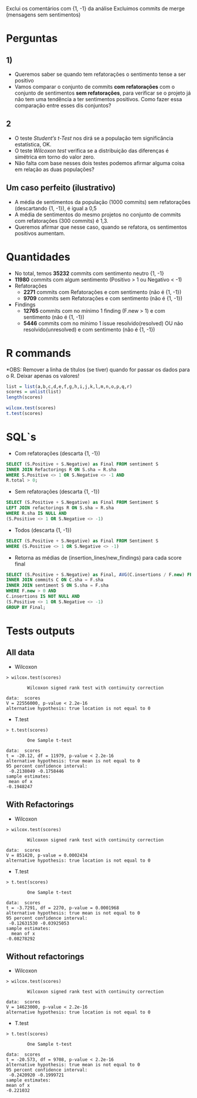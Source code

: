Exclui os comentários com {1, -1} da análise
Excluimos commits de merge (mensagens sem sentimentos)
# Perguntas

## 1)
- Queremos saber se quando tem refatorações o sentimento tense a ser positivo
- Vamos comparar o conjunto de commits __com refatorações__ com o conjunto de sentimentos __sem refatorações__, para verificar se o projeto já não tem uma tendência a ter sentimentos positivos. Como fazer essa comparação entre esses dis conjuntos?

## 2
- O teste _Student’s t-Test_ nos dirá se a população tem significância estatística, OK.
- O teste _Wilcoxon test_ verifica se a distribuição das diferenças é simétrica em torno
do valor zero.
- Não falta com base nesses dois testes podemos afirmar alguma coisa em relação as duas populações?

## Um caso perfeito (ilustrativo)
- A média de sentimentos da população (1000 commits) sem refatorações (descartando {1, -1}), é igual a 0,5
- A média de sentimentos do mesmo projetos no conjunto de commits com refatorações (300 commits) é 1,3.
- Queremos afirmar que nesse caso, quando se refatora, os sentimentos positivos aumentam.

# Quantidades

- No total, temos __35232__ commits com sentimento neutro {1, -1}
- __11980__ commits com algum sentimento (Positivo > 1 ou Negativo < -1)
- Refatorações
  - __2271__ commits com Refatorações e com sentimento (não é {1, -1})
  - __9709__ commits sem Refatorações e com sentimento (não é {1, -1})
- Findings
  - __12765__ commits com no mínimo 1 finding (F.new > 1) e com sentimento (não é {1, -1})
  - __5446__ commits com no mínimo 1 issue resolvido(resolved) OU não resolvido(unresolved) e com sentimento (não é {1, -1})

# R commands

*OBS: Remover a linha de títulos (se tiver) quando for passar os dados para o R. Deixar apenas os valores!

```R
list = list(a,b,c,d,e,f,g,h,i,j,k,l,m,n,o,p,q,r)
scores = unlist(list)
length(scores)

wilcox.test(scores)
t.test(scores)
```

# SQL`s

- Com refatorações (descarta {1, -1})
```sql
SELECT (S.Positive + S.Negative) as Final FROM sentiment S 
INNER JOIN Refactorings R ON S.sha = R.sha 
WHERE S.Positive <> 1 OR S.Negative <> -1 AND
R.total > 0;
```

- Sem refatorações (descarta {1, -1})
```sql
SELECT (S.Positive + S.Negative) as Final FROM Sentiment S 
LEFT JOIN refactorings R ON S.sha = R.sha 
WHERE R.sha IS NULL AND 
(S.Positive <> 1 OR S.Negative <> -1)
```

- Todos (descarta {1, -1})
```sql
SELECT (S.Positive + S.Negative) as Final FROM Sentiment S 
WHERE (S.Positive <> 1 OR S.Negative <> -1)
```
- Retorna as médias de (insertion_lines/new_findings) para cada score final
```sql
SELECT (S.Positive + S.Negative) as Final, AVG(C.insertions / F.new) FROM findings F 
INNER JOIN commits C ON C.sha = F.sha
INNER JOIN sentiment S ON S.sha = F.sha
WHERE F.new > 0 AND 
C.insertions IS NOT NULL AND
(S.Positive <> 1 OR S.Negative <> -1) 
GROUP BY Final;
```


# Tests outputs

## All data

- Wilcoxon
```
> wilcox.test(scores)

        Wilcoxon signed rank test with continuity correction

data:  scores
V = 22556000, p-value < 2.2e-16
alternative hypothesis: true location is not equal to 0
```

- T.test

```
> t.test(scores)

        One Sample t-test

data:  scores
t = -20.12, df = 11979, p-value < 2.2e-16
alternative hypothesis: true mean is not equal to 0
95 percent confidence interval:
 -0.2138049 -0.1758446
sample estimates:
 mean of x
-0.1948247
```

## With Refactorings

- Wilcoxon

```
> wilcox.test(scores)

        Wilcoxon signed rank test with continuity correction

data:  scores
V = 851420, p-value = 0.0002434
alternative hypothesis: true location is not equal to 0
```

- T.test
```
> t.test(scores)

        One Sample t-test

data:  scores
t = -3.7291, df = 2270, p-value = 0.0001968
alternative hypothesis: true mean is not equal to 0
95 percent confidence interval:
 -0.12631530 -0.03925053
sample estimates:
  mean of x
-0.08278292
```

## Without refactorings

- Wilcoxon
```
> wilcox.test(scores)

        Wilcoxon signed rank test with continuity correction

data:  scores
V = 14623000, p-value < 2.2e-16
alternative hypothesis: true location is not equal to 0
```

- T.test
```
> t.test(scores)

        One Sample t-test

data:  scores
t = -20.573, df = 9708, p-value < 2.2e-16
alternative hypothesis: true mean is not equal to 0
95 percent confidence interval:
 -0.2420920 -0.1999721
sample estimates:
mean of x
-0.221032

```